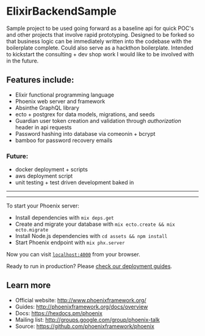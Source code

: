 # ElixirBackendSample

Sample project to be used going forward as a baseline api for quick POC's and other projects that involve rapid prototyping. Designed to be forked so that business logic can be immediately written into the codebase with the boilerplate complete. Could also serve as a hackthon boilerplate. Intended to kickstart the consulting + dev shop work I would like to be involved with in the future.


## Features include:
* Elixir functional programming language
* Phoenix web server and framework
* Absinthe GraphQL library
* ecto + postgrex for data models, migrations, and seeds
* Guardian user token creation and validation through _authorization_ header in api requests
* Password hashing into database via comeonin + bcrypt
* bamboo for password recovery emails


### Future:
* docker deployment + scripts
* aws deployment script
* unit testing + test driven development baked in

---
---


To start your Phoenix server:

  * Install dependencies with `mix deps.get`
  * Create and migrate your database with `mix ecto.create && mix ecto.migrate`
  * Install Node.js dependencies with `cd assets && npm install`
  * Start Phoenix endpoint with `mix phx.server`

Now you can visit [`localhost:4000`](http://localhost:4000) from your browser.

Ready to run in production? Please [check our deployment guides](http://www.phoenixframework.org/docs/deployment).

## Learn more

  * Official website: http://www.phoenixframework.org/
  * Guides: http://phoenixframework.org/docs/overview
  * Docs: https://hexdocs.pm/phoenix
  * Mailing list: http://groups.google.com/group/phoenix-talk
  * Source: https://github.com/phoenixframework/phoenix
